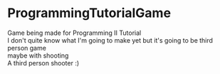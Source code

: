 # ProgrammingTutorialGame
Game being made for Programming II Tutorial  
I don't quite know what I'm going to make yet but it's going to be third person game  
maybe with shooting  
A third person shooter :)
